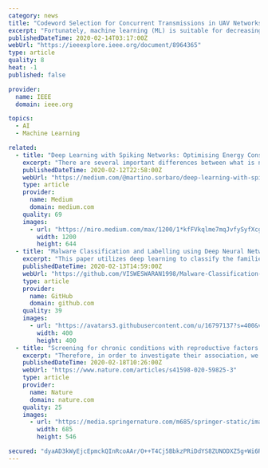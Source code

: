 ```yaml
---
category: news
title: "Codeword Selection for Concurrent Transmissions in UAV Networks: A Machine Learning Approach"
excerpt: "Fortunately, machine learning (ML) is suitable for decreasing complexity in codeword selection, because ML could extract features from the data samples acquired in real environments. In this paper, we propose an ML approach to achieve an efficient and low complexity codeword selection for UAV networks. Specifically, we first derive the ..."
publishedDateTime: 2020-02-14T03:17:00Z
webUrl: "https://ieeexplore.ieee.org/document/8964365"
type: article
quality: 8
heat: -1
published: false

provider:
  name: IEEE
  domain: ieee.org

topics:
  - AI
  - Machine Learning

related:
  - title: "Deep Learning with Spiking Networks: Optimising Energy Consumption"
    excerpt: "There are several important differences between what is nowadays known as a “neural network” (in the deep learning sense) and networks of neurons in the brain. A particularly evident one is that artificial networks have analogue activations — the output of an artificial neuron is a continuous number. Biological neurons, conversely ..."
    publishedDateTime: 2020-02-12T22:58:00Z
    webUrl: "https://medium.com/@martino.sorbaro/deep-learning-with-spiking-networks-optimising-energy-consumption-50588b4435fd"
    type: article
    provider:
      name: Medium
      domain: medium.com
    quality: 69
    images:
      - url: "https://miro.medium.com/max/1200/1*kfFVkqlme7mqJvfySyfXcg.jpeg"
        width: 1200
        height: 644
  - title: "Malware Classification and Labelling using Deep Neural Networks"
    excerpt: "This paper utilizes deep learning to classify the families of malware for Portable Executable 32 (PE32). More on paper.docx Most samples are collected from various github repositories where the malware has been classified already. Thanks to VirusSign and VirusShare for providing access to huge range of malware collection. Most of the malware ..."
    publishedDateTime: 2020-02-13T14:59:00Z
    webUrl: "https://github.com/VISWESWARAN1998/Malware-Classification-and-Labelling"
    type: article
    provider:
      name: GitHub
      domain: github.com
    quality: 39
    images:
      - url: "https://avatars3.githubusercontent.com/u/16797137?s=400&v=4"
        width: 400
        height: 400
  - title: "Screening for chronic conditions with reproductive factors using a machine learning based approach"
    excerpt: "Therefore, in order to investigate their association, we applied a machine learning based dimensionality reduction technique, autoencoder, to generalize one single marker to represent chronic conditions. A cross-sectional study was conducted in the Gansu Province of China. Random stratified sampling was adopted to include participants who were ..."
    publishedDateTime: 2020-02-18T10:26:00Z
    webUrl: "https://www.nature.com/articles/s41598-020-59825-3"
    type: article
    provider:
      name: Nature
      domain: nature.com
    quality: 25
    images:
      - url: "https://media.springernature.com/m685/springer-static/image/art%3A10.1038%2Fs41598-020-59825-3/MediaObjects/41598_2020_59825_Fig1_HTML.png"
        width: 685
        height: 546

secured: "dyaAD3kWyEjcEpmckQInRcoAAr/O++T4Cj5BbkzPRiDdYS8ZUNODXZ5g+Wi6RCX8Eoz0BOabiMXkFA0k4AgHniNXod2hQPHGbPfRnmkynVw9/IqPK6451ukzlVBfuvRCmqLcXmanNO+CLsdvbVPy9THj0WE/1nV+JKJDXBw9NN5aXRanbPeV5o5vBhNcFi0+8RgTuvYIPNvn/bls0MJLZ+BMecV2prOSuUFqi5Ic8EClHS+eOjN8n8bfxc08otHVlbvwYFCM8+PGgG3q50xVerZbT6OXLxcVKxLkxlvyxGEpqywwYqFY0f8q5yQiGEQD;gTlOF1qML+EJvLrVSruuPQ=="
---
```


